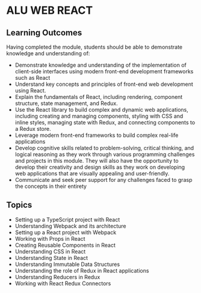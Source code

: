 # ALU WEB REACT

## Learning Outcomes

Having completed the module, students should be able to demonstrate knowledge and understanding of:

- Demonstrate knowledge and understanding of the implementation of client-side interfaces using modern front-end development frameworks such as React
- Understand key concepts and principles of front-end web development using React.
- Explain the fundamentals of React, including rendering, component structure, state management, and Redux.
- Use the React library to build complex and dynamic web applications, including creating and managing components, styling with CSS and inline styles, managing state with Redux, and connecting components to a Redux store.
- Leverage modern front-end frameworks to build complex real-life applications
- Develop cognitive skills related to problem-solving, critical thinking, and logical reasoning as they work through various programming challenges and projects in this module. They will also have the opportunity to develop their creativity and design skills as they work on developing web applications that are visually appealing and user-friendly.
- Communicate and seek peer support for any challenges faced to grasp the concepts in their entirety

## Topics

- Setting up a TypeScript project with React
- Understanding Webpack and its architecture
- Setting up a React project with Webpack
- Working with Props in React
- Creating Reusable Components in React
- Understanding CSS in React
- Understanding State in React
- Understanding Immutable Data Structures
- Understanding the role of Redux in React applications
- Understanding Reducers in Redux
- Working with React Redux Connectors
